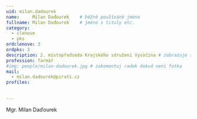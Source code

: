 ```yaml
---
uid: milan.dadourek
name:     Milan Daďourek  	# běžně používáné jméno
fullname: Milan Daďourek  	# jméno s tituly etc.
category:
  - clenove
  - pks
ordclenove: 3
ordpks: 3
description: 2. místopředseda Krajského sdružení Vysočina # zobrazuje se v lide
profession: farmář
#img: people/milan-dadourek.jpg # zakomentuj radek dokud není fotka
mail:
  - milan.dadourek@pirati.cz
profiles:

  
---
```


Mgr. Milan Daďourek
